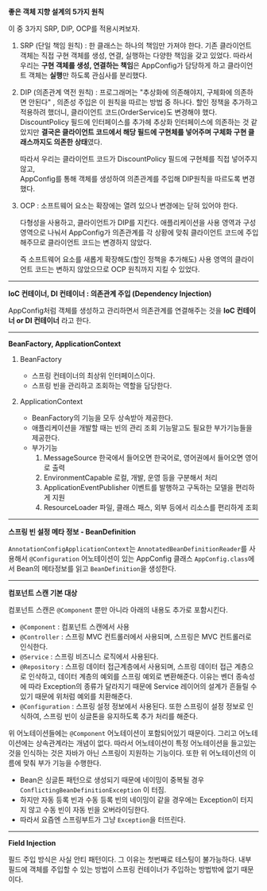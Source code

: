 **좋은 객체 지향 설계의 5가지 원칙**

이 중 3가지 SRP, DIP, OCP를 적용시켜보자.

1. SRP (단일 책임 원칙) : 한 클래스는 하나의 책임만 가져야 한다.
   기존 클라이언트 객체는 직접 구현 객체를 생성, 연결, 실행하는 다양한 책임을 갖고 있었다.
   따라서 우리는 **구현 객체를 생성, 연결하는 책임**은 AppConfig가 담당하게 하고 클라이언트 객체는 **실행**만 하도록 관심사를 분리했다.

2. DIP (의존관계 역전 원칙) : 프로그래머는 "추상화에 의존해야지, 구체화에 의존하면 안된다" , 의존성 주입은 이 원칙을 따르는 방법 중 하나다. 
    할인 정책을 추가하고 적용하려 했더니, 클라이언트 코드(OrderService)도 변경해야 했다. DiscountPolicy 필드에 인터페이스를 추가헤 추상화 인터페이스에
    의존하는 것 같았지만 **결국은 클라이언트 코드에서 해당 필드에 구현체를 넣어주며 구체화 구현 클래스까지도 의존한 상태**였다.

    따라서 우리는 클라이언트 코드가 DiscountPolicy 필드에 구현체를 직접 넣어주지 않고,  
    AppConfig를 통해 객체를 생성하여 의존관계를 주입해 DIP원칙을 따르도록 변경했다.

3. OCP : 소프트웨어 요소는 확장에는 열려 있으나 변경에는 닫혀 있어야 한다.
    
   다형성을 사용하고, 클라이언트가 DIP를 지킨다. 애플리케이션을 사용 영역과 구성 영역으로 나눠서
   AppConfig가 의존관계를 각 상황에 맞춰 클라이언트 코드에 주입해주므로 클라이언트 코드는 변경하지 않았다.

   즉 소프트웨어 요소를 새롭게 확장해도(할인 정책을 추가해도) 사용 영역의 클라이언트 코드는 변하지 않았으므로 OCP 원칙까지 지킬 수 있었다.

---

**IoC 컨테이너, DI 컨테이너 : 의존관계 주입 (Dependency Injection)**

AppConfig처럼 객체를 생성하고 관리하면서 의존관계를 연결해주는 것을 **IoC 컨테이너 or DI 컨테이너** 라고 한다.

---

**BeanFactory, ApplicationContext**

1. BeanFactory
   - 스프링 컨테이너의 최상위 인터페이스이다.
   - 스프링 빈을 관리하고 조회하는 역할을 담당한다.

2. ApplicationContext
   - BeanFactory의 기능을 모두 상속받아 제공한다.
   - 애플리케이션을 개발할 때는 빈의 관리 조회 기능말고도 필요한 부가기능들을 제공한다.
   - 부가기능
      1. MessageSource 
         한국에서 들어오면 한국어로, 영어권에서 들어오면 영어로 출력
      2. EnvironmentCapable
         로컬, 개발, 운영 등을 구분해서 처리
      3. ApplicationEventPublisher
         이벤트를 발행하고 구독하는 모델을 편리하게 지원
      4. ResourceLoader
         파일, 클래스 패스, 외부 등에서 리소스를 편리하게 조회

---

**스프링 빈 설정 메타 정보 - BeanDefinition**

`AnnotationConfigApplicationContext`는 `AnnotatedBeanDefinitionReader`를 사용해서
`@Configuration` 어노테이션이 있는 AppConfig 클래스 `AppConfig.class`에서 Bean의 메타정보를 읽고 `BeanDefinition`을 생성한다.

---

**컴포넌트 스캔 기본 대상**

컴포넌트 스캔은 `@Component` 뿐만 아니라 아래의 내용도 추가로 포함시킨다.

- `@Component` : 컴포넌트 스캔에서 사용
- `@Controller` : 스프링 MVC 컨트롤러에서 사용되며, 스프링은 MVC 컨트롤러로 인식한다.
- `@Service` : 스프링 비즈니스 로직에서 사용된다.
- `@Repository` : 스프링 데이터 접근계층에서 사용되며, 스프링 데이터 접근 계층으로 인삭하고, 데이터 계층의 예외를 스프링 예외로 변환해준다. 
이유는 벤더 종속성에 따라 Exception의 종류가 달라지기 때문에 Service 레이어의 설계가 흔들릴 수 있기 때문에 위처럼 예외를 치환해준다. 
- `@Configuration` : 스프링 설정 정보에서 사용된다. 또한 스프링이 설정 정보로 인식하여, 스프링 빈이 싱글톤을 유지하도록 추가 처리를 해준다.

위 어노테이션들에는  `@Component` 어노테이션이 포함되어있기 때문이다. 그리고 어노테이션에는 상속관계라는 개념이 없다.
따라서 어노테이션이 특정 어노테이션을 들고있는 것을 인식하는 것은 자바가 아닌 스프링이 지원하는 기능이다. 또한 위 어노테이션의 이름에 맞춰
부가 기능을 수행한다.

- Bean은 싱글톤 패턴으로 생성되기 때문에 네이밍이 중복될 경우 `ConflictingBeanDefinitionException` 이 터짐. 
- 하지만 자동 등록 빈과 수동 등록 빈의 네이밍이 같을 경우에는 Exception이 터지지 않고 수동 빈이 자동 빈을 오버라이딩한다.
- 따라서 요즘엔 스프링부트가 그냥 `Exception`을 터뜨린다.

---

**Field Injection**

필드 주입 방식은 사실 안티 패턴이다. 그 이유는 첫번째로 테스팅이 불가능하다. 내부 필드에 객체를 주입할 수 있는 방법이 스프링 컨테이너가 주입하는 방법밖에 없기 때문이다.